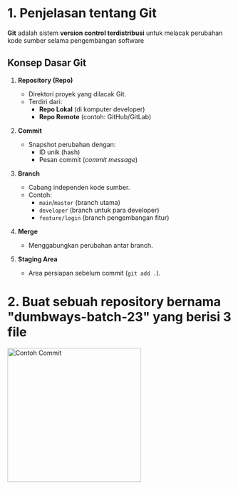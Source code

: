 # 1. Penjelasan tentang Git

**Git** adalah sistem **version control terdistribusi**  untuk melacak perubahan kode sumber selama pengembangan software
## Konsep Dasar Git

1. **Repository (Repo)**  
   - Direktori proyek yang dilacak Git.  
   - Terdiri dari:  
     - **Repo Lokal** (di komputer developer)  
     - **Repo Remote** (contoh: GitHub/GitLab)  

2. **Commit**  
   - Snapshot perubahan dengan:  
     - ID unik (hash)  
     - Pesan commit (*commit message*)  

3. **Branch**  
   - Cabang independen kode sumber.  
   - Contoh:  
     - `main`/`master` (branch utama) 
     - `developer` (branch untuk para developer)   
     - `feature/login` (branch pengembangan fitur)  

4. **Merge**  
   - Menggabungkan perubahan antar branch.  

5. **Staging Area**  
   - Area persiapan sebelum commit (`git add .`). 

# 2. Buat sebuah repository bernama "dumbways-batch-23" yang berisi 3 file

<img src="image/pull_request_git.jpeg" alt="Contoh Commit" width="300"/>

